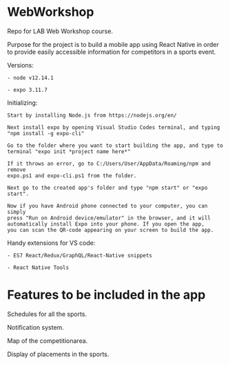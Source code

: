 # WebWorkshop
Repo for LAB Web Workshop course.

Purpose for the project is to build a mobile app using React Native in order
to provide easily accessible information for competitors in a sports event.

Versions:
    
    - node v12.14.1
    
    - expo 3.11.7

Initializing:
    
    Start by installing Node.js from https://nodejs.org/en/
    
    Next install expo by opening Visual Studio Codes terminal, and typing 
    "npm install -g expo-cli"
    
    Go to the folder where you want to start building the app, and type to 
    terminal "expo init *project name here*"
    
    If it throws an error, go to C:/Users/User/AppData/Roaming/npm and remove 
    expo.ps1 and expo-cli.ps1 from the folder.
    
    Next go to the created app's folder and type "npm start" or "expo start".
    
    Now if you have Android phone connected to your computer, you can simply 
    press "Run on Android device/emulator" in the browser, and it will 
    automatically install Expo into your phone. If you open the app, 
    you can scan the QR-code appearing on your screen to build the app.

Handy extensions for VS code:
    
    - ES7 React/Redux/GraphQL/React-Native snippets
    
    - React Native Tools

# Features to be included in the app

Schedules for all the sports.

Notification system.

Map of the competitionarea.

Display of placements in the sports.
